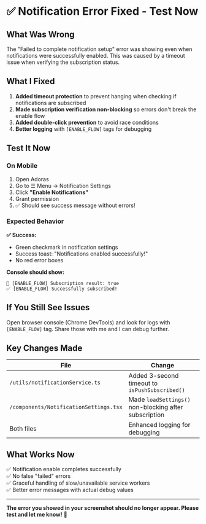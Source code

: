 # ✅ Notification Error Fixed - Test Now

## What Was Wrong
The "Failed to complete notification setup" error was showing even when notifications were successfully enabled. This was caused by a timeout issue when verifying the subscription status.

## What I Fixed

1. **Added timeout protection** to prevent hanging when checking if notifications are subscribed
2. **Made subscription verification non-blocking** so errors don't break the enable flow
3. **Added double-click prevention** to avoid race conditions
4. **Better logging** with `[ENABLE_FLOW]` tags for debugging

## Test It Now

### On Mobile
1. Open Adoras
2. Go to ☰ Menu → Notification Settings
3. Click **"Enable Notifications"**
4. Grant permission
5. ✅ Should see success message without errors!

### Expected Behavior

**✅ Success:**
- Green checkmark in notification settings
- Success toast: "Notifications enabled successfully!"
- No red error boxes

**Console should show:**
```
📡 [ENABLE_FLOW] Subscription result: true
✅ [ENABLE_FLOW] Successfully subscribed!
```

## If You Still See Issues

Open browser console (Chrome DevTools) and look for logs with `[ENABLE_FLOW]` tag. Share those with me and I can debug further.

## Key Changes Made

| File | Change |
|------|--------|
| `/utils/notificationService.ts` | Added 3-second timeout to `isPushSubscribed()` |
| `/components/NotificationSettings.tsx` | Made `loadSettings()` non-blocking after subscription |
| Both files | Enhanced logging for debugging |

## What Works Now

✅ Notification enable completes successfully  
✅ No false "failed" errors  
✅ Graceful handling of slow/unavailable service workers  
✅ Better error messages with actual debug values  

---

**The error you showed in your screenshot should no longer appear. Please test and let me know!** 🚀
